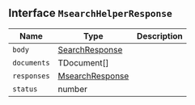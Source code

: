 ## Interface `MsearchHelperResponse`

| Name | Type | Description |
| - | - | - |
| `body` | [SearchResponse](./SearchResponse.md)<TDocument> | &nbsp; |
| `documents` | TDocument[] | &nbsp; |
| `responses` | [MsearchResponse](./MsearchResponse.md) | &nbsp; |
| `status` | number | &nbsp; |

